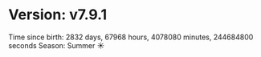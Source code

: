 # Version: v7.9.1
Time since birth: 2832 days, 67968 hours, 4078080 minutes, 244684800 seconds
Season: Summer ☀️
